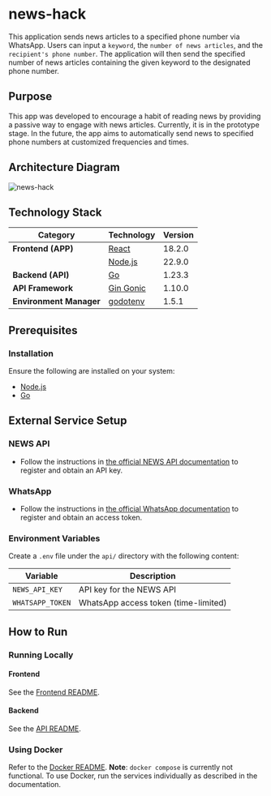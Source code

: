 # news-hack

This application sends news articles to a specified phone number via WhatsApp. Users can input a `keyword`, the `number of news articles`, and the `recipient's phone number`. The application will then send the specified number of news articles containing the given keyword to the designated phone number.

## Purpose

This app was developed to encourage a habit of reading news by providing a passive way to engage with news articles.
Currently, it is in the prototype stage. In the future, the app aims to automatically send news to specified phone numbers at customized frequencies and times.

## Architecture Diagram

![news-hack](https://github.com/user-attachments/assets/a8f71076-1d4f-4120-af12-fb2b7bb7a966)

## Technology Stack

| **Category**            | **Technology**                                | **Version** |
| ----------------------- | --------------------------------------------- | ----------- |
| **Frontend (APP)**      | [React](https://react.dev/)                   | 18.2.0      |
|                         | [Node.js](https://nodejs.org/)                | 22.9.0      |
| **Backend (API)**       | [Go](https://go.dev/)                         | 1.23.3      |
| **API Framework**       | [Gin Gonic](https://github.com/gin-gonic/gin) | 1.10.0      |
| **Environment Manager** | [godotenv](https://github.com/joho/godotenv)  | 1.5.1       |

## Prerequisites

### Installation

Ensure the following are installed on your system:

- [Node.js](https://nodejs.org/en)
- [Go](https://go.dev/)

## External Service Setup

### NEWS API

- Follow the instructions in [the official NEWS API documentation](https://newsapi.org/docs/get-started) to register and obtain an API key.

### WhatsApp

- Follow the instructions in [the official WhatsApp documentation](https://developers.facebook.com/docs/whatsapp/cloud-api/get-started) to register and obtain an access token.

### Environment Variables

Create a `.env` file under the `api/` directory with the following content:

| Variable         | Description                          |
| ---------------- | ------------------------------------ |
| `NEWS_API_KEY`   | API key for the NEWS API             |
| `WHATSAPP_TOKEN` | WhatsApp access token (time-limited) |

## How to Run

### Running Locally

#### Frontend

See the [Frontend README](https://github.com/AyumuOgasawara/news-hack/blob/main/frontend/news-hack/README.md).

#### Backend

See the [API README](https://github.com/AyumuOgasawara/news-hack/blob/main/api/README.md).

### Using Docker

Refer to the [Docker README](https://github.com/AyumuOgasawara/news-hack/blob/main/docker/README.md).
**Note**: `docker compose` is currently not functional. To use Docker, run the services individually as described in the documentation.
